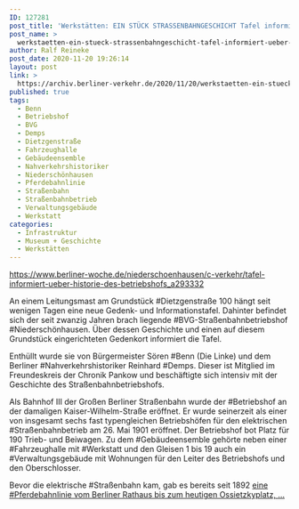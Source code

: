 ```yaml
---
ID: 127281
post_title: 'Werkstätten: EIN STÜCK STRASSENBAHNGESCHICHT Tafel informiert über Historie des Betriebshofs, aus Berliner Woche'
post_name: >
  werkstaetten-ein-stueck-strassenbahngeschicht-tafel-informiert-ueber-historie-des-betriebshofs-aus-berliner-woche
author: Ralf Reineke
post_date: 2020-11-20 19:26:14
layout: post
link: >
  https://archiv.berliner-verkehr.de/2020/11/20/werkstaetten-ein-stueck-strassenbahngeschicht-tafel-informiert-ueber-historie-des-betriebshofs-aus-berliner-woche/
published: true
tags:
  - Benn
  - Betriebshof
  - BVG
  - Demps
  - Dietzgenstraße
  - Fahrzeughalle
  - Gebäudeensemble
  - Nahverkehrshistoriker
  - Niederschönhausen
  - Pferdebahnlinie
  - Straßenbahn
  - Straßenbahnbetrieb
  - Verwaltungsgebäude
  - Werkstatt
categories:
  - Infrastruktur
  - Museum + Geschichte
  - Werkstätten
---
```

https://www.berliner-woche.de/niederschoenhausen/c-verkehr/tafel-informiert-ueber-historie-des-betriebshofs_a293332

An einem Leitungsmast am Grundstück #Dietzgenstraße 100 hängt seit wenigen Tagen eine neue Gedenk- und Informationstafel. Dahinter befindet sich der seit zwanzig Jahren brach liegende #BVG-Straßenbahnbetriebshof #Niederschönhausen. Über dessen Geschichte und einen auf diesem Grundstück eingerichteten Gedenkort informiert die Tafel.

Enthüllt wurde sie von Bürgermeister Sören #Benn (Die Linke) und dem Berliner #Nahverkehrshistoriker Reinhard #Demps. Dieser ist Mitglied im Freundeskreis der Chronik Pankow und beschäftigte sich intensiv mit der Geschichte des Straßenbahnbetriebshofs.

Als Bahnhof III der Großen Berliner Straßenbahn wurde der #Betriebshof an der damaligen Kaiser-Wilhelm-Straße eröffnet. Er wurde seinerzeit als einer von insgesamt sechs fast typengleichen Betriebshöfen für den elektrischen #Straßenbahnbetrieb am 26. Mai 1901 eröffnet. Der Betriebshof bot Platz für 190 Trieb- und Beiwagen. Zu dem #Gebäudeensemble gehörte neben einer #Fahrzeughalle mit #Werkstatt und den Gleisen 1 bis 19 auch ein #Verwaltungsgebäude mit Wohnungen für den Leiter des Betriebshofs und den Oberschlosser.

Bevor die elektrische #Straßenbahn kam, gab es bereits seit 1892 <a href="https://www.berliner-woche.de/niederschoenhausen/c-verkehr/tafel-informiert-ueber-historie-des-betriebshofs_a293332">eine #Pferdebahnlinie vom Berliner Rathaus bis zum heutigen Ossietzkyplatz, ...</a>